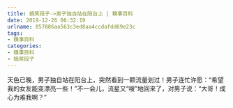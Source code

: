 ```yaml
---
title: 搞笑段子->男子独自站在阳台上 | 糗事百科
date: 2019-12-26 06:32:19
urlname: 057886aa563c3ed8aa4ccdafdd69e23c
tags: 
- 糗事百科
categories:
- 糗事百科
- 搞笑段子
---
```

天色已晚，男子独自站在阳台上，突然看到一颗流量划过！男子连忙许愿：“希望我的女友能变漂亮一些！”不一会儿，流星又“嗖”地回来了，对男子说：“大哥！成心为难我啊？”


